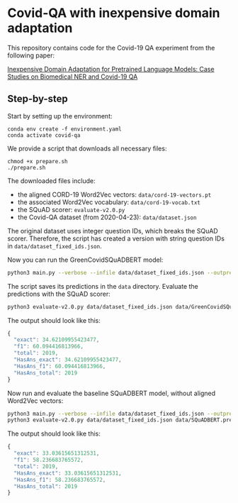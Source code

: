 # Covid-QA with inexpensive domain adaptation

This repository contains code for the Covid-19 QA experiment from the following paper:

[Inexpensive Domain Adaptation for Pretrained Language Models: Case Studies on Biomedical NER and Covid-19 QA](https://arxiv.org/abs/2004.03354)

## Step-by-step

Start by setting up the environment:
```console
conda env create -f environment.yaml
conda activate covid-qa
```

We provide a script that downloads all necessary files:
```console
chmod +x prepare.sh
./prepare.sh
```

The downloaded files include:
* the aligned CORD-19 Word2Vec vectors: `data/cord-19-vectors.pt`
* the associated Word2Vec vocabulary: `data/cord-19-vocab.txt`
* the SQuAD scorer: `evaluate-v2.0.py`
* the Covid-QA dataset (from 2020-04-23): `data/dataset.json`

The original dataset uses integer question IDs, which breaks the SQuAD scorer.
Therefore, the script has created a version with string question IDs in `data/dataset_fixed_ids.json`.

Now you can run the GreenCovidSQuADBERT model:
```bash
python3 main.py --verbose --infile data/dataset_fixed_ids.json --outprefix data/GreenCovidSQuADBERT --embeddingprefix data/cord-19 --batch_size 128
```

The script saves its predictions in the `data` directory.
Evaluate the predictions with the SQuAD scorer:
```bash
python3 evaluate-v2.0.py data/dataset_fixed_ids.json data/GreenCovidSQuADBERT.predictions.json
```

The output should look like this:
```javascript
{
  "exact": 34.62109955423477,
  "f1": 60.094416813966,
  "total": 2019,
  "HasAns_exact": 34.62109955423477,
  "HasAns_f1": 60.094416813966,
  "HasAns_total": 2019
}
```

Now run and evaluate the baseline SQuADBERT model, without aligned Word2Vec vectors:
```bash
python3 main.py --verbose --infile data/dataset_fixed_ids.json --outprefix data/SQuADBERT --batch_size 128
python3 evaluate-v2.0.py data/dataset_fixed_ids.json data/SQuADBERT.predictions.json
```

The output should look like this:
```javascript
{
  "exact": 33.03615651312531,
  "f1": 58.236683765572,
  "total": 2019,
  "HasAns_exact": 33.03615651312531,
  "HasAns_f1": 58.236683765572,
  "HasAns_total": 2019
}
```
